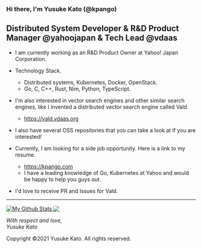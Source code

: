 ### Hi there, I'm Yusuke Kato (@kpango)

## Distributed System Developer & R&D Product Manager @yahoojapan & Tech Lead @vdaas

- I am currently working as an R&D Product Owner at Yahoo! Japan Corporation.
- Technology Stack.
  - Distributed systems, Kubernetes, Docker, OpenStack.
  - Go, C, C++, Rust, Nim, Python, TypeScript.
- I'm also interested in vector search engines and other similar search engines, like I invented a distributed vector search engine called Vald.
  - https://vald.vdaas.org
- I also have several OSS repositories that you can take a look at if you are interested!
- Currently, I am looking for a side job opportunity. Here is a link to my resume.
  - https://kpango.com
  - I have a leading knowledge of Go, Kubernetes at Yahoo and would be happy to help you guys out.

- I'd love to receive PR and Issues for Vald.

---

<a href="https://github.com/kpango">
  <img align="center" alt="My Github Stats"src="https://github-readme-stats.vercel.app/api?username=kpango&show_icons=true&theme=tokyonight&count_private=true&hide=issues,prs" />
</a>
<a href="https://github.com/kpango">
  <img align="center" src="https://github-readme-stats.vercel.app/api/top-langs/?username=kpango&langs_count=8&layout=compact&theme=tokyonight&hide=javascript,html,css,less" />
</a>

<i>With respect and love,<br>Yusuke Kato</i>

Copyright ©2021 Yusuke Kato. All rights reserved.
